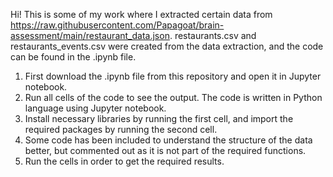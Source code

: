 Hi! This is some of my work where I extracted certain data from https://raw.githubusercontent.com/Papagoat/brain-assessment/main/restaurant_data.json. restaurants.csv and restaurants_events.csv were created from the data extraction, and the code can be found in the .ipynb file.

1. First download the .ipynb file  from this repository and open it in Jupyter notebook.
2. Run all cells of the code to see the output. The code is written in Python language using Jupyter notebook.
3. Install necessary libraries by running the first cell, and import the required packages by running the second cell.
4. Some code has been included to understand the structure of the data better, but commented out as it is not part of the required functions. 
5. Run the cells in order to get the required results. 
